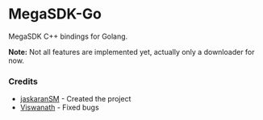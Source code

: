 # MegaSDK-Go
MegaSDK C++ bindings for Golang.

**Note:** Not all features are implemented yet, actually only a downloader for now.

### Credits
- [jaskaranSM](https://github.com/jaskaranSM) - Created the project
- [Viswanath](https://github.com/ViswanathBalusu) - Fixed bugs

